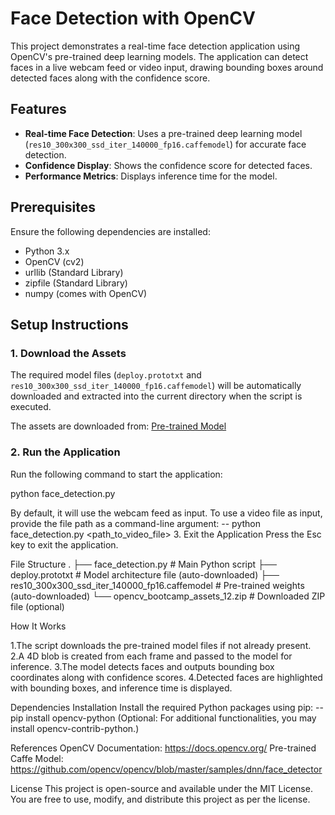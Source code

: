 # Face Detection with OpenCV

This project demonstrates a real-time face detection application using OpenCV's pre-trained deep learning models. The application can detect faces in a live webcam feed or video input, drawing bounding boxes around detected faces along with the confidence score.

## Features

- **Real-time Face Detection**: Uses a pre-trained deep learning model (`res10_300x300_ssd_iter_140000_fp16.caffemodel`) for accurate face detection.
- **Confidence Display**: Shows the confidence score for detected faces.
- **Performance Metrics**: Displays inference time for the model.

## Prerequisites

Ensure the following dependencies are installed:

- Python 3.x
- OpenCV (cv2)
- urllib (Standard Library)
- zipfile (Standard Library)
- numpy (comes with OpenCV)

## Setup Instructions

### 1. Download the Assets

The required model files (`deploy.prototxt` and `res10_300x300_ssd_iter_140000_fp16.caffemodel`) will be automatically downloaded and extracted into the current directory when the script is executed.

The assets are downloaded from:
[Pre-trained Model](https://www.dropbox.com/s/efitgt363ada95a/opencv_bootcamp_assets_12.zip?dl=1)

### 2. Run the Application

Run the following command to start the application:


python face_detection.py


By default, it will use the webcam feed as input.
To use a video file as input, provide the file path as a command-line argument:
  --  python face_detection.py <path_to_video_file>
3. Exit the Application
  Press the Esc key to exit the application.

File Structure
.
├── face_detection.py        # Main Python script
├── deploy.prototxt          # Model architecture file (auto-downloaded)
├── res10_300x300_ssd_iter_140000_fp16.caffemodel  # Pre-trained weights (auto-downloaded)
└── opencv_bootcamp_assets_12.zip  # Downloaded ZIP file (optional)

How It Works

1.The script downloads the pre-trained model files if not already present.
2.A 4D blob is created from each frame and passed to the model for inference.
3.The model detects faces and outputs bounding box coordinates along with confidence scores.
4.Detected faces are highlighted with bounding boxes, and inference time is displayed.

Dependencies Installation
Install the required Python packages using pip:
   --pip install opencv-python
(Optional: For additional functionalities, you may install opencv-contrib-python.)

References
OpenCV Documentation: https://docs.opencv.org/
Pre-trained Caffe Model: https://github.com/opencv/opencv/blob/master/samples/dnn/face_detector

License
This project is open-source and available under the MIT License. You are free to use, modify, and distribute this project as per the license.
